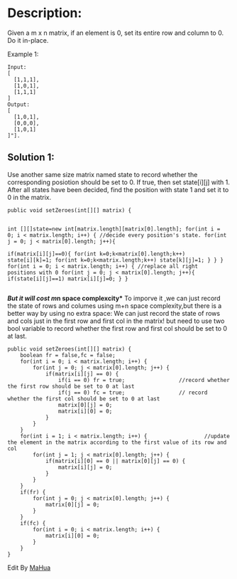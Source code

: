 
<body marginheight="0"><h1>Description:</h1>
<p>Given a m x n matrix, if an element is 0, set its entire row and column to 0. Do it in-place.

</p>
<p>Example 1:
</p>
<pre><code>Input: 
[
  [1,1,1],
  [1,0,1],
  [1,1,1]
]
Output: 
[
  [1,0,1],
  [0,0,0],
  [1,0,1]
]"].</code></pre>
<h2>Solution 1:</h2>
<p>Use another same size matrix named state to record whether the corresponding posiotion should be set to 0. If true, then set state[i][j] with 1. 
After all states have been decided, find the position with state 1 and set it to 0 in the matrix.
</p>
<pre><code class="lang-java">public void setZeroes(int[][] matrix) {

int [][]state=new int[matrix.length][matrix[0].length];
        for(int i = 0; i &lt; matrix.length; i++) {                //decide every position's state.
          for(int j = 0; j &lt; matrix[0].length; j++){        
              if(matrix[i][j]==0){
                  for(int k=0;k&lt;matrix[0].length;k++)
                  state[i][k]=1;
                  for(int k=0;k&lt;matrix.length;k++)
                  state[k][j]=1;
              }
          }
        }
        for(int i = 0; i &lt; matrix.length; i++) {               //replace all right positions with 0
          for(int j = 0; j &lt; matrix[0].length; j++){
              if(state[i][j]==1)
                  matrix[i][j]=0;
          }
}</code></pre>
<p><strong><em> But it will cost m</em>n space complexcity*</strong> To imporve it ,we can just record the state of rows and columes using m+n space complexity,but there
is a better way by using no extra space: We can just record the state of rows and cols just in the first row and first col in the matrix! but need
to use two bool variable to record whether the first row and first col should be set to 0 at last.
</p>
<pre><code class="lang-java">public void setZeroes(int[][] matrix) {
    boolean fr = false,fc = false;
    for(int i = 0; i &lt; matrix.length; i++) {
        for(int j = 0; j &lt; matrix[0].length; j++) {
            if(matrix[i][j] == 0) {
                if(i == 0) fr = true;                 //record whether the first row should be set to 0 at last
                if(j == 0) fc = true;                 // record whether the first col should be set to 0 at last
                matrix[0][j] = 0;
                matrix[i][0] = 0;
            }
        }
    }
    for(int i = 1; i &lt; matrix.length; i++) {                  //update the element in the matrix according to the first value of its row and col
        for(int j = 1; j &lt; matrix[0].length; j++) {
            if(matrix[i][0] == 0 || matrix[0][j] == 0) {
                matrix[i][j] = 0;
            }
        }
    }
    if(fr) {
        for(int j = 0; j &lt; matrix[0].length; j++) {
            matrix[0][j] = 0;
        }
    }
    if(fc) {
        for(int i = 0; i &lt; matrix.length; i++) {
            matrix[i][0] = 0;
        }
    }
}</code></pre>
<p>Edit By <a href="http://mahua.jser.me">MaHua</a></p>
</body></html>
